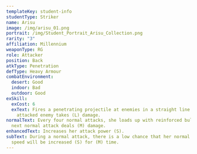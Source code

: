 ```yaml
---
templateKey: student-info
studentType: Striker
name: Arisu
image: /img/arisu_01.png
portrait: /img/Student_Portrait_Arisu_Collection.png
rarity: "3"
affiliation: Millennium
weaponType: RG
role: Attacker
position: Back
atkType: Penetration
defType: Heavy Armour
combatEnvironment:
  desert: Good
  indoor: Bad
  outdoor: Good
exSkill:
  exCost: 6
  exText: Fires a penetrating projectile at enemies in a straight line. The
    attacked enemy takes (L) damage.
normalText: Every four normal attacks, she loads up with reinforced bullets. Her
  next normal attack deals (M) damage.
enhancedText: Increases her attack power (S).
subText: During a normal attack, there is a low chance that her normal attack's
  speed will be increased (S) for (M) time.
---
```

